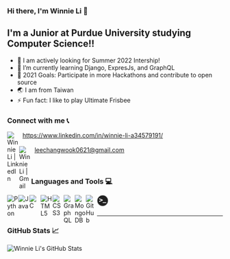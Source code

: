 ### Hi there, I'm Winnie Li 👋

## I'm a Junior at Purdue University studying Computer Science!!

- 🔭 I am actively looking for Summer 2022 Intership!
- 🌱 I’m currently learning Django, ExpresJs, and GraphQL
- 🥅 2021 Goals: Participate in more Hackathons and contribute to open source
- 🌏 I am from Taiwan
- ⚡ Fun fact: I like to play Ultimate Frisbee

### Connect with me 📞

<img align="left" alt="Winnie Li | LinkedIn" width="28px" src="https://i.stack.imgur.com/gVE0j.png" /> &nbsp; https://www.linkedin.com/in/winnie-li-a34579191/
<br /><br />
<img align="left" alt="Winnie Li | Gmail" width="28px" src="https://upload.wikimedia.org/wikipedia/commons/thumb/7/7e/Gmail_icon_%282020%29.svg/2560px-Gmail_icon_%282020%29.svg.png" /> &nbsp; leechangwook0621@gmail.com

<br />

### Languages and Tools 💻

<img align="left" alt="Python" width="26px" src="https://icons.iconarchive.com/icons/cornmanthe3rd/plex/256/Other-python-icon.png" />

<img align="left" alt="Java" width="26px" src="https://cdn-icons-png.flaticon.com/512/226/226777.png"/>

<img align="left" alt="C" width="26px" src="https://www.clipartmax.com/png/full/240-2409409_c-programming-icon-c-programming-language-icon.png"/>

<img align="left" alt="HTML5" width="28px" src="https://cdn-icons-png.flaticon.com/512/732/732212.png" />

<img align="left" alt="CSS3" width="26px" src="https://cdn.iconscout.com/icon/free/png-256/css-131-722685.png" />

<img align="left" alt="GraphQL" width="26px" src="https://i.imgur.com/qZEpu1S.png" />

<img align="left" alt="MongoDB" width="26px" src="https://www.desuvit.com/wp-content/uploads/2021/03/mongodb-icon.png" />

<img align="left" alt="GitHub" width="26px" src="https://aws1.discourse-cdn.com/github/original/3X/4/6/4607bf071815b928202030de4b8de5b498581a2b.png" />

<img align="left" alt="Terminal" width="26px" src="https://raw.githubusercontent.com/github/explore/80688e429a7d4ef2fca1e82350fe8e3517d3494d/topics/terminal/terminal.png" />

<br />
<br />

---

### GitHub Stats 📈

<img align="left" alt="Winnie Li's GitHub Stats" src="https://github-readme-stats.vercel.app/api?username=winnieli1129&count_private=true&show_icons=true" />

<br />
<br />



